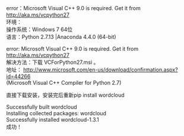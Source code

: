 error：Microsoft Visual C++ 9.0 is required. Get it from http://aka.ms/vcpython27  
环境：  
  操作系统：Windows 7 64位  
  语言：Python 2.7.13 |Anaconda 4.4.0 (64-bit)  
  
error: Microsoft Visual C++ 9.0 is required. Get it from http://aka.ms/vcpython27  
解决方法：下载 VCForPython27.msi 。  
地址： http://www.microsoft.com/en-us/download/confirmation.aspx?id=44266  
 (Microsoft Visual C++ Compiler for Python 2.7)  
  
直接下载安装，安装完后重新pip install wordcloud  
  
Successfully built wordcloud  
Installing collected packages: wordcloud  
Successfully installed wordcloud-1.3.1  
成功！  
